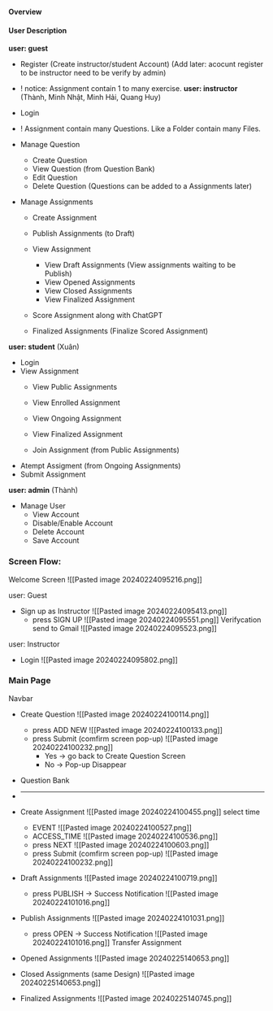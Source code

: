 **Overview**

#### User Description
**user: guest**
+ Register (Create instructor/student Account)
(Add later: acocunt register to be instructor need to be verify by admin)

+ ! notice: Assignment contain 1 to many exercise.
**user: instructor** (Thành, Minh Nhật, Minh Hải, Quang Huy)
+ Login

+ ! Assignment contain many Questions. Like a Folder contain many Files. 
+ Manage Question
	+ Create Question
	+ View Question (from Question Bank)
	+ Edit Question
	+ Delete Question
(Questions can be added to a Assignments later)

+ Manage Assignments
	+ Create Assignment
	+ Publish Assignments (to Draft)
	+ View Assignment
		+ View Draft Assignments (View assignments waiting to be Publish)
		+ View Opened Assignments
		+ View Closed Assignments
		+ View Finalized Assignment
		
	+ Score Assignment along with ChatGPT
	+ Finalized Assignments (Finalize Scored Assignment)


**user: student** (Xuân)
+ Login
+ View Assignment 
	+ View Public Assignments
	+ View Enrolled Assignment
	+ View Ongoing Assignment
	+ View Finalized Assignment


	+ Join Assignment (from Public Assignments)
+ Atempt Assigment (from Ongoing Assignments)
+ Submit Assignment 


**user: admin** (Thành)
+ Manage User
	+ View Account
	+ Disable/Enable Account
	+ Delete Account
	+ Save Account




### Screen Flow: 

Welcome Screen
	![[Pasted image 20240224095216.png]]

user: Guest
+ Sign up as Instructor
	![[Pasted image 20240224095413.png]]
	+ press SIGN UP
		![[Pasted image 20240224095551.png]]
		Verifycation send to Gmail
		![[Pasted image 20240224095523.png]]

user: Instructor
+ Login
	![[Pasted image 20240224095802.png]]


### Main Page

Navbar
+ Create Question
	![[Pasted image 20240224100114.png]]
	+ press ADD NEW
		![[Pasted image 20240224100133.png]]
	+ press Submit (comfirm screen pop-up)
		![[Pasted image 20240224100232.png]]
		+ Yes -> go back to Create Question Screen
		+ No -> Pop-up Disappear

+ Question Bank
+ ---------------
+ Create Assignment
	![[Pasted image 20240224100455.png]]
	select time
	+ EVENT
		![[Pasted image 20240224100527.png]]
	+ ACCESS_TIME
		![[Pasted image 20240224100536.png]]
	+ press NEXT
		![[Pasted image 20240224100603.png]]
	+ press Submit (comfirm screen pop-up)
		![[Pasted image 20240224100232.png]]

+ Draft Assignments
	![[Pasted image 20240224100719.png]]
	+ press PUBLISH -> Success Notification
		![[Pasted image 20240224101016.png]]

+ Publish Assignments
	![[Pasted image 20240224101031.png]]
	+ press OPEN -> Success Notification
		![[Pasted image 20240224101016.png]]
		Transfer Assignment 
+ Opened Assignments
	![[Pasted image 20240225140653.png]]
+ Closed Assignments (same Design)
	![[Pasted image 20240225140653.png]]
+ Finalized  Assignments
	![[Pasted image 20240225140745.png]]



